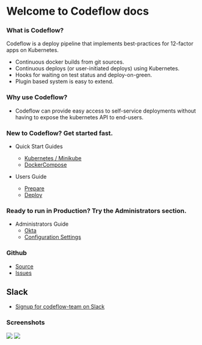# Welcome to Codeflow docs

### What is Codeflow?
Codeflow is a deploy pipeline that implements best-practices for 12-factor apps on Kubernetes.
* Continuous docker builds from git sources.
* Continuous deploys (or user-initiated deploys) using Kubernetes.
* Hooks for waiting on test status and deploy-on-green.
* Plugin based system is easy to extend.

### Why use Codeflow?
* Codeflow can provide easy access to self-service deployments without having to expose the kubernetes API to end-users.

### New to Codeflow?  Get started fast. 

* Quick Start Guides
  * [Kubernetes / Minikube](kubernetes.md)
  * [DockerCompose](docker_compose.md)

* Users Guide
  * [Prepare](prepare.md)
  * [Deploy](deploy.md)

### Ready to run in Production?  Try the Administrators section.
* Administrators Guide
  * [Okta](okta.md)
  * [Configuration Settings](settings.md)

### Github
* [Source](https://github.com/checkr/codeflow)
* [Issues](https://github.com/checkr/codeflow/issues)

## Slack
* [Signup for codeflow-team on Slack](http://codeflow-slack.checkr.com/)

### Screenshots
![](/images/codeflow1.png)
![](/images/codeflow2.png)
